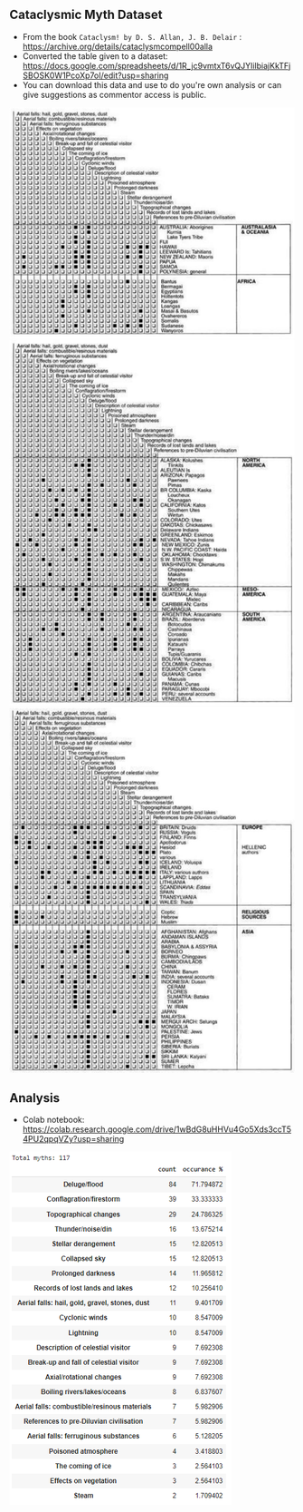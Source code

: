 
## Cataclysmic Myth Dataset

- From the book `Cataclysm! by D. S. Allan, J. B. Delair` : https://archive.org/details/cataclysmcompell00alla
- Converted the table given to a dataset: https://docs.google.com/spreadsheets/d/1R_jc9vmtxT6vQJYIilbiajKkTFjSBOSK0W1PcoXp7oI/edit?usp=sharing
- You can download this data and use to do you're own analysis or can give suggestions as commentor access is public.

![table](img/table1.jpg "table")
![table](img/table2.jpg "table")
![table](img/table3.jpg "table")

## Analysis

- Colab notebook: https://colab.research.google.com/drive/1wBdG8uHHVu4Go5Xds3ccT54PU2qpqVZy?usp=sharing

![analysis](img/analysis.png "analysis")
